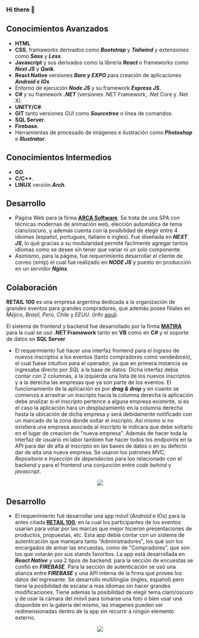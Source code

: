 ### Hi there 👋

## **Conocimientos Avanzados**
- **HTML**
- **CSS**, framaworks derivados como **_Bootstrap_** y **_Tailwind_** y extensiones como **_Sass_** y **_Less_**.
- **Javascript** y sus derivados como la librería **_React_** o frameworks como **_Next JS_** y **_Qwik_**.
- **React Native** versiones **_Bare y EXPO_** para creación de aplicaciones **_Android e IOs_** 
- Entorno de ejecución **_Node JS_** y su framework **_Express JS_**.
- **C#** y su framework **_.NET_** (versiones .NET Framework, .Net Core y .Net X).
- **UNITY/C#**.
- **GIT** tanto versiones _GUI_ como **_Sourcetree_** o línea de comandos.
- **SQL Server**.
- **Firebase**.
- Herramientas de procesado de imágenes e ilustración como **_Photoshop_** e **_Illustrator_**.

## **Conocimientos Intermedios**
- **GO**.
- **C/C++**.
- **LINUX** versión **_Arch_**.

## **Desarrollo**
- Página Web para la firma [**ARCA Software**](https://arca.com.ar/).
Se trata de una SPA con técnicas modernas de animación web, elección automática de tema claro/oscuro, y además cuenta con la posibilidad de elegir entre 4 idiomas (español, portugues, italiano e ingles). Fué diseñada en **_NEXT JS_**, lo qué gracias a su modularidad permite facilmente agregar tantos idiomas como se desee sin tener que variar ni un solo componente.
- Asimismo, para la página, fué requerimiento desarrollar el cliente de correo (smtp) el cual fué realizado en **_NODE JS_** y puesto en producción en un servidor **_Nginx_**.

## **Colaboración**
**RETAIL 100** es una empresa argentina dedicada a la organización de grandes eventos para grandes compradores, qué además posee filiales en _Méjico_, _Brasil_, _Perú_, _Chile_ y _EEUU_. (info [aquí](http://www.retail100.com.ar/)).

El sistema de frontend y backend fue desarrollado por la firma [**MATIRA**](https://www.matira.com.ar/) para la cual se usó **.NET Framework** tanto en **VB** como en **C#** y el soporte de datos en **SQL Server**
- El requerimiento fué hacer una interfaz frontend para el ingreso de nuevos inscriptos a los eventos (tanto compradores como vendedores), el cual fuese intuitivo para el operador, ya que en primera instancia se ingresaba directo por _SQL_ a la base de datos. Dicha interfaz debía contar con 2 columnas, a la izquierda una lista de los nuevos inscriptos y a la derecha las empresas que ya son parte de los eventos. El funcionamiento de la aplicación es por **_drag & drop_** y en cuanto se comienza a arrastrar un inscripto hacia la columna derecha la aplicación debe analizar si el inscripto pertence a alguna empresa existente, si es el caso la aplicación hara un desplazamiento en la columna derecha hasta la ubicación de dicha empresa y será debidamente notificado con un marcado de la zona donde soltar el inscripto. Así mismo si no existiera una empresa asociada al inscripto le indicara que debe soltarlo en el lugar de creacion de "nueva empresa". Además de hacer toda la interfaz de usuario mi labor tambien fue hacer todos los endpoints en la API para dar de alta al inscripto en las bases de datos o en su defecto dar de alta una nueva empresa. Se usaron los patrones _MVC_, _Repositorio_ e _Inyección de dependecias_ para loo relacionado con el backend y para el frontend una conjunción entre _code behind_ y _javascript_.
<p align="center">
  <img src="https://github.com/nanreh-dev/nanreh/assets/100144295/cd2304ad-b7ba-4355-8c73-8283b64a0e62" />
</p>

## **Desarrollo**
- El requerimiento fué desarrollar una app móvil (_Android_ e _IOs_) para la antes citada [**RETAIL 100**](http://www.retail100.com.ar/), en la cual los participantes de los eventos usarían para votar por las marcas que mejor hicieron presentaciones de productos, propuestas, etc. Esta app debía contar con un sistema de autenticación que manejara tanto "Administradores", los qué son los encargados de armar las encuestas, como de "Compradores", que son los que votarán por sus stands favoritos. La app está desarrollada en **_React Native_** y usa 2 tipos de backend: para la sección de encuestas se confió en **_FIREBASE_**. Para la sección de autenticación se usó una alianza entre **_FIREBASE_** y una API interna de la firma qué provee los datos del ingresante. Se desarrollo multilingüe (ingles, español) pero tiene la posibilidad de escalar a mas idiomas sin hacer grandes modificaciones. Tiene además la posibilidad de elegir tema claro/oscuro y de usar la cámara del móvil para tomarse una foto o bien usar una disponible en la galería del mismo, las imagenes pueden ser redimensionadas dentro de la app sin recurrir a ningún elemento externo.

<!--[2023-12-27 17-29-23.webm](https://github.com/nanreh-dev/nanreh/assets/100144295/a0bebf15-3874-4ad4-a30b-24cff52d13ca)
![inscriptos](https://github.com/nanreh-dev/nanreh/assets/100144295/cd2304ad-b7ba-4355-8c73-8283b64a0e62)
-->
<!--![game](https://github.com/nanreh-dev/nanreh/assets/100144295/45e2ce10-8c36-4ee5-8989-a8a959961d50)-->
<p align="center">
  <img src="https://github.com/nanreh-dev/nanreh/assets/100144295/45e2ce10-8c36-4ee5-8989-a8a959961d50" />
</p>

<!--
**hilonegro52/hilonegro52** is a ✨ _special_ ✨ repository because its `README.md` (this file) appears on your GitHub profile.

Here are some ideas to get you started:

- 🔭 I’m currently working on ...
- 🌱 I’m currently learning ...
- 👯 I’m looking to collaborate on ...
- 🤔 I’m looking for help with ...
- 💬 Ask me about ...
- 📫 How to reach me: ...
- 😄 Pronouns: ...
- ⚡ Fun fact: ...
-->
